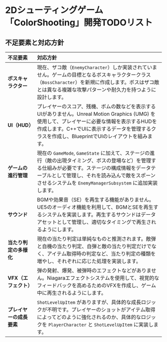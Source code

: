 # 2Dシューティングゲーム「ColorShooting」開発TODOリスト

## 不足要素と対応方針

| 不足要素 | 対応方針 |
| :--- | :--- |
| **ボスキャラクター** | 現在、ザコ敵（`EnemyCharacter`）しか実装されていません。ゲームの目標となるボスキャラクタークラス（`BossCharacter`）を新規に作成します。ボスはザコ敵とは異なる複雑な攻撃パターンや耐久力を持つように設計します。 |
| **UI（HUD）** | プレイヤーのスコア、残機、ボムの数などを表示するUIがありません。Unreal Motion Graphics (UMG) を使用して、プレイヤーに必要な情報を表示するHUDを作成します。C++でUIに表示するデータを管理するクラスを作成し、BlueprintでUIのレイアウトを組みます。 |
| **ゲームの進行管理** | 現在の `GameMode`, `GameState` に加えて、ステージの進行（敵の出現タイミング、ボスの登場など）を管理する仕組みが必要です。ステージの構成情報をデータテーブルとして管理し、それを読み込んで敵をスポーンさせるシステムを `EnemyManagerSubsystem` に追加実装します。 |
| **サウンド** | BGMや効果音（SE）を再生する機能がありません。UE5のオーディオ機能を利用して、BGMとSEを再生するシステムを実装します。再生するサウンドはデータアセットとして管理し、適切なタイミングで再生されるようにします。 |
| **当たり判定の多様化** | 現在の当たり判定は単純なものと推測されます。敵弾と自機の当たり判定、自弾と敵の当たり判定だけでなく、アイテム取得時の判定など、当たり判定の種類を増やし、それぞれに応じた処理を実装します。 |
| **VFX（エフェクト）** | 弾の発射、爆発、被弾時のエフェクトなどがありません。Niagaraエフェクトシステムを使用して、視覚的なフィードバックを高めるためのVFXを作成し、ゲーム中に再生されるようにします。 |
| **プレイヤーの成長要素** | `ShotLevelUpItem` がありますが、具体的な成長ロジックが不明です。プレイヤーのショットがアイテム取得によってどのように強化されるのか、具体的なロジックを `PlayerCharacter` と `ShotLevelUpItem` に実装します。 |
